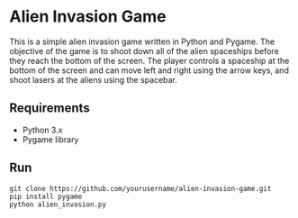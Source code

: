 # Alien Invasion Game
This is a simple alien invasion game written in Python and Pygame.
The objective of the game is to shoot down all of the alien spaceships before they reach the bottom of the screen. 
The player controls a spaceship at the bottom of the screen and can move left and right using the arrow keys, and shoot lasers at the aliens using the spacebar.

## Requirements
- Python 3.x
- Pygame library

## Run
```
git clone https://github.com/yourusername/alien-invasion-game.git
pip install pygame
python alien_invasion.py
```
